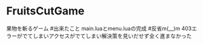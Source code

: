 # FruitsCutGame
果物を斬るゲーム
#出来たこと
main.luaとmenu.luaの完成
#反省m(__)m
403エラーがでてしまいアクセスがでてしまい解決策を見いだせず全く進まなかった
